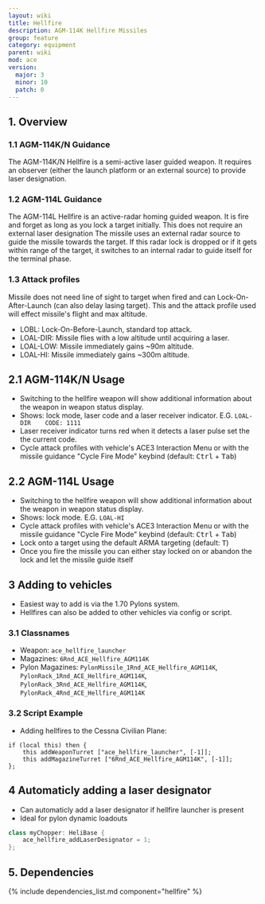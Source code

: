 ```yaml
---
layout: wiki
title: Hellfire
description: AGM-114K Hellfire Missiles
group: feature
category: equipment
parent: wiki
mod: ace
version:
  major: 3
  minor: 10
  patch: 0
---
```


## 1. Overview

### 1.1 AGM-114K/N Guidance
The AGM-114K/N Hellfire is a semi-active laser guided weapon. It requires an observer (either the launch platform or an external source) to provide laser designation.

### 1.2 AGM-114L Guidance
The AGM-114L Hellfire is an active-radar homing guided weapon. It is fire and forget as long as you lock a target initially. This does not require an external laser designation
The missile uses an external radar source to guide the missile towards the target. If this radar lock is dropped or if it gets within range of the target, it switches to an internal radar to guide itself for the terminal phase.

### 1.3 Attack profiles
Missile does not need line of sight to target when fired and can Lock-On-After-Launch (can also delay lasing target).
This and the attack profile used will effect missile's flight and max altitude.
- LOBL: Lock-On-Before-Launch, standard top attack.
- LOAL-DIR: Missile flies with a low altitude until acquiring a laser.
- LOAL-LOW: Missile immediately gains ~90m altitude.
- LOAL-HI: Missile immediately gains ~300m altitude.

## 2.1 AGM-114K/N Usage
- Switching to the hellfire weapon will show additional information about the weapon in weapon status display.
- Shows: lock mode, laser code and a laser receiver indicator.  E.G. `LOAL-DIR    CODE: 1111`
- Laser receiver indicator turns red when it detects a laser pulse set the the current code.
- Cycle attack profiles with vehicle's ACE3 Interaction Menu or with the missile guidance "Cycle Fire Mode" keybind (default: <kbd>Ctrl</kbd> + <kbd>Tab</kbd>)

## 2.2 AGM-114L Usage
- Switching to the hellfire weapon will show additional information about the weapon in weapon status display.
- Shows: lock mode. E.G. `LOAL-HI`
- Cycle attack profiles with vehicle's ACE3 Interaction Menu or with the missile guidance "Cycle Fire Mode" keybind (default: <kbd>Ctrl</kbd> + <kbd>Tab</kbd>)
- Lock onto a target using the default ARMA targeting (default: <kbd>T</kbd>)
- Once you fire the missile you can either stay locked on or abandon the lock and let the missile guide itself

## 3 Adding to vehicles
- Easiest way to add is via the 1.70 Pylons system.
- Hellfires can also be added to other vehicles via config or script.

### 3.1 Classnames
- Weapon: `ace_hellfire_launcher`
- Magazines: `6Rnd_ACE_Hellfire_AGM114K`
- Pylon Magazines: `PylonMissile_1Rnd_ACE_Hellfire_AGM114K`, `PylonRack_1Rnd_ACE_Hellfire_AGM114K`, `PylonRack_3Rnd_ACE_Hellfire_AGM114K`, `PylonRack_4Rnd_ACE_Hellfire_AGM114K`

### 3.2 Script Example
- Adding hellfires to the Cessna Civilian Plane:

```sqf
if (local this) then {
    this addWeaponTurret ["ace_hellfire_launcher", [-1]];
    this addMagazineTurret ["6Rnd_ACE_Hellfire_AGM114K", [-1]];
};
```

## 4 Automaticly adding a laser designator
- Can automaticly add a laser designator if hellfire launcher is present
- Ideal for pylon dynamic loadouts

```cpp
class myChopper: HeliBase {
    ace_hellfire_addLaserDesignator = 1;
};
```

## 5. Dependencies

{% include dependencies_list.md component="hellfire" %}

